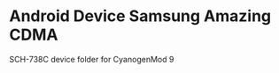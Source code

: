 Android Device Samsung Amazing CDMA
===================================

SCH-738C device folder for CyanogenMod 9

